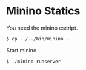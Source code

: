 Minino Statics 
==============

You need the minino escript.
``` bash
$ cp ../../bin/minino .
```
Start minino
``` bash
$ ./minino runserver
```
